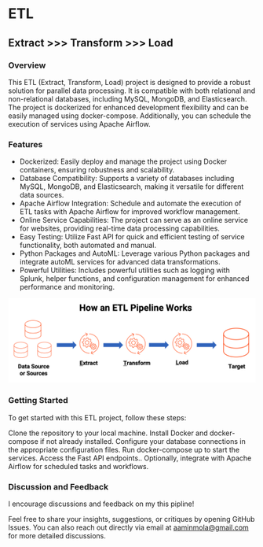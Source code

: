 # ETL 
## Extract >>> Transform >>> Load

### Overview

This ETL (Extract, Transform, Load) project is designed to provide a robust solution for parallel data processing. It is compatible with both relational and non-relational databases, including MySQL, MongoDB, and Elasticsearch. The project is dockerized for enhanced development flexibility and can be easily managed using docker-compose. Additionally, you can schedule the execution of services using Apache Airflow.

### Features

* Dockerized: Easily deploy and manage the project using Docker containers, ensuring robustness and scalability.
* Database Compatibility: Supports a variety of databases including MySQL, MongoDB, and Elasticsearch, making it versatile for different data sources.
* Apache Airflow Integration: Schedule and automate the execution of ETL tasks with Apache Airflow for improved workflow management.
* Online Service Capabilities: The project can serve as an online service for websites, providing real-time data processing capabilities.
* Easy Testing: Utilize Fast API for quick and efficient testing of service functionality, both automated and manual.
* Python Packages and AutoML: Leverage various Python packages and integrate autoML services for advanced data transformations.
* Powerful Utilities: Includes powerful utilities such as logging with Splunk, helper functions, and configuration management for enhanced performance and monitoring.


![alt text](components/etl-pipeline.png)



### Getting Started

To get started with this ETL project, follow these steps:

Clone the repository to your local machine.
Install Docker and docker-compose if not already installed.
Configure your database connections in the appropriate configuration files.
Run docker-compose up to start the services.
Access the Fast API endpoints..
Optionally, integrate with Apache Airflow for scheduled tasks and workflows.





### Discussion and Feedback
I encourage discussions and feedback on my this pipline!

Feel free to share your insights, suggestions, or critiques by opening GitHub Issues. You can also reach out directly via email at aaminmola@gmail.com for more detailed discussions.
